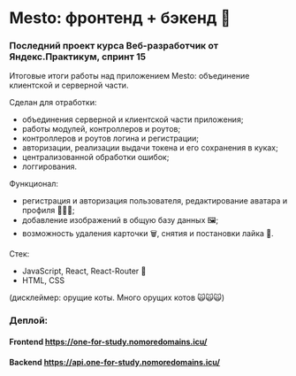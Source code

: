 # **Mesto: фронтенд + бэкенд 📸**

### **Последний проект курса Веб-разработчик от Яндекс.Практикум, спринт 15**

Итоговые итоги работы над приложением Mesto: объединение клиентской и серверной части.

Сделан для отработки:
* объединения серверной и клиентской части приложения;
* работы модулей, контроллеров и роутов;
* контроллеров и роутов логина и регистрации;
* авторизации, реализации выдачи токена и его сохранения в куках;
* централизованной обработки ошибок;
* логгирования.

Функционал:
* регистрация и авторизация пользователя, редактирование аватара и профиля 🙎🏻‍♂️;
* добавление изображений в общую базу данных 🖼️;
* возможность удаления карточки 🗑️, снятия и постановки лайка 💖.

Стек:
* JavaScript, React, React-Router 🦾 
* HTML, CSS

(дисклеймер: орущие коты. Много орущих котов 🙀🙀🙀)

### **Деплой:**
#### **Frontend https://one-for-study.nomoredomains.icu/**
#### **Backend https://api.one-for-study.nomoredomains.icu/**
